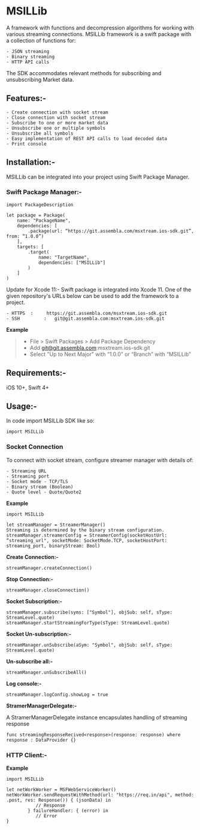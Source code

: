 # MSILLib

A framework with functions and decompression algorithms for working with various streaming connections. MSILLib framework is a swift package with a collection of functions for: 

    - JSON streaming
    - Binary streaming 
    - HTTP API calls

The SDK accommodates relevant methods for subscribing and unsubscribing Market data.


## Features:-

    - Create connection with socket stream
    - Close connection with socket stream
    - Subscribe to one or more market data
    - Unsubscribe one or multiple symbols
    - Unsubscribe all symbols
    - Easy implementation of REST API calls to load decoded data
    - Print console


## Installation:-

MSILLib can be integrated into your project using Swift Package Manager.

### Swift Package Manager:-

```
import PackageDescription

let package = Package(
    name: "PackageName",
    dependencies: [
        .package(url: “https://git.assembla.com/msxtream.ios-sdk.git”, from: “1.0.0”)
    ],
    targets: [
        .target(
            name: "TargetName",
            dependencies: ["MSILLib"]
        )
    ]
)
```

Update for Xcode 11:- Swift package is integrated into Xcode 11. One of the given repository's URLs below can be used to add the framework to a project.

    - HTTPS  :     https://git.assembla.com/msxtream.ios-sdk.git
    - SSH         :   git@git.assembla.com:msxtream.ios-sdk.git


**Example**

>    - File > Swift Packages > Add Package Dependency
>    - Add git@git.assembla.com:msxtream.ios-sdk.git
>    - Select "Up to Next Major" with “1.0.0” or “Branch” with “MSILLib”


## Requirements:-

iOS 10+, Swift 4+


## Usage:-

In code import MSILLib SDK like so: 

```
import MSILLib
```

### Socket Connection

To connect with socket stream, configure streamer manager with details of: 

    - Streaming URL
    - Streaming port
    - Socket mode - TCP/TLS
    - Binary stream (Boolean)
    - Quote level - Quote/Quote2

**Example**
```
import MSILLib

let streamManager = StreamerManager()
Streaming is determined by the binary stream configuration.
streamManager.streamerConfig = StreamerConfig(socketHostUrl: “streaming_url", socketMode: SocketMode.TCP, socketHostPort: streaming_port, binaryStream: Bool)
```

**Create Connection:-**
```
streamManager.createConnection()
```

**Stop Connection:-**
```
streamManager.closeConnection()
```

**Socket Subscription:-**
```
streamManager.subscribe(syms: ["Symbol"], objSub: self, sType: StreamLevel.quote)
streamManager.startStreamingForType(sType: StreamLevel.quote)
```

**Socket Un-subscription:-**
```
streamManager.unSubscribe(aSym: "Symbol", objSub: self, sType: StreamLevel.quote)
```

**Un-subscribe all:-**
```
streamManager.unSubscribeAll()
```

**Log console:-**
```
streamManager.logConfig.showLog = true
```


**StramerManagerDelegate:-**

A StramerManagerDelegate instance encapsulates handling of streaming response
```
func streamingResponseRecived<response>(response: response) where response : DataProvider {}
```

### HTTP Client:-

**Example**

```
import MSILLib

let netWorkWorker = MSFWebServiceWorker()
netWorkWorker.sendRequestWithMethod(url: "https://req.in/api", method: .post, res: Response()) { (jsonData) in
           // Response
        } failureHandler: { (error) in
           // Error
}
```

